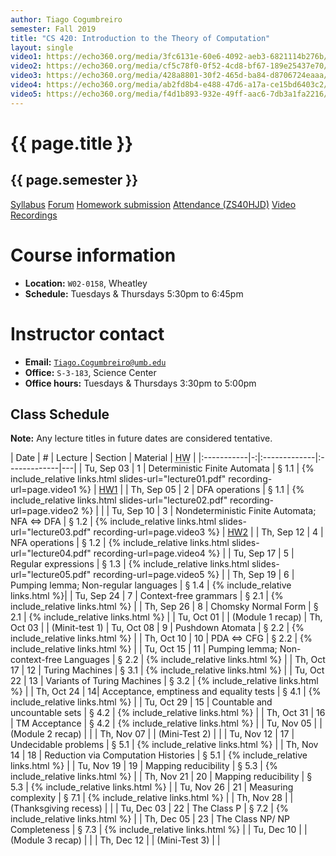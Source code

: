 ```yaml
---
author: Tiago Cogumbreiro
semester: Fall 2019
title: "CS 420: Introduction to the Theory of Computation"
layout: single
video1: https://echo360.org/media/3fc6131e-60e6-4092-aeb3-6821114b276b/public
video2: https://echo360.org/media/cf5c78f0-0f52-4cd8-bf67-189e25437e70/public
video3: https://echo360.org/media/428a8801-30f2-465d-ba84-d8706724eaaa/public
video4: https://echo360.org/media/ab2fd8b4-e488-47d6-a17a-ce15bd6403c2/public
video5: https://echo360.org/media/f4d1b893-932e-49ff-aac6-7db3a1fa2216/public
---
```


# {{ page.title }}
## {{ page.semester }}

<div class="buttons is-centered">
<a class="button is-large is-link" href="syllabus.pdf">Syllabus</a>
<a class="button is-large is-link" href="https://piazza.com/umb/fall2019/cs420/home">Forum</a>
<a class="button is-large is-link" href="https://umb.umassonline.net/webapps/blackboard/content/listContentEditable.jsp?content_id=_3274098_1&course_id=_62251_1&mode=reset">Homework submission</a>
<a class="button is-large is-link" href="https://www.estalee.com/">Attendance (ZS40HJD)</a>
<a class="button is-large is-link" href="https://echo360.org/section/c4732671-9a09-4122-ae27-47103529a0cb/public">Video Recordings</a>
</div>


# Course information
* **Location:** `W02-0158`, Wheatley
* **Schedule:** Tuesdays & Thursdays 5:30pm to 6:45pm

# Instructor contact
* **Email:** [`Tiago.Cogumbreiro@umb.edu`](mailto:Tiago.Cogumbreiro@umb.edu)
* **Office:** `S-3-183`, Science Center
* **Office hours:** Tuesdays & Thursdays 3:30pm to 5:00pm

## Class Schedule

**Note:** Any lecture titles in future dates are considered tentative.

| Date       | # | Lecture      | Section | Material | <acronym title="Homework">HW</acronym> |
|:-----------|-:|:-------------|:-------------|---|
| Tu, Sep 03 | 1 | Deterministic Finite Automata | § 1.1  | {% include_relative links.html slides-url="lecture01.pdf" recording-url=page.video1 %} | [HW1](hw1.pdf) |
| Th, Sep 05 | 2 | DFA operations | § 1.1 | {% include_relative links.html slides-url="lecture02.pdf" recording-url=page.video2 %} | |
| Tu, Sep 10 | 3 | Nondeterministic Finite Automata; NFA ⇔ DFA | § 1.2 | {% include_relative links.html slides-url="lecture03.pdf" recording-url=page.video3 %} | [HW2](hw2.pdf) |
| Th, Sep 12 | 4 | NFA operations | § 1.2 | {% include_relative links.html slides-url="lecture04.pdf" recording-url=page.video4 %} |
| Tu, Sep 17 | 5 | Regular expressions | § 1.3 | {% include_relative links.html slides-url="lecture05.pdf" recording-url=page.video5 %} |
| Th, Sep 19 | 6 | Pumping lemma; Non-regular languages | § 1.4 | {% include_relative links.html %}|
| Tu, Sep 24 | 7 | Context-free grammars | § 2.1 | {% include_relative links.html %} |
| Th, Sep 26 | 8 | Chomsky Normal Form | § 2.1 | {% include_relative links.html %} |
| Tu, Oct 01 | | (Module 1 recap)
| Th, Oct 03 | | (Minit-test 1)
| Tu, Oct 08 | 9 | Pushdown Atomata | § 2.2 | {% include_relative links.html %} |
| Th, Oct 10 | 10 | PDA ⇔ CFG | § 2.2 | {% include_relative links.html %} |
| Tu, Oct 15 | 11 | Pumping lemma; Non-context-free Languages | § 2.2 | {% include_relative links.html %} |
| Th, Oct 17 | 12 | Turing Machines | § 3.1 | {% include_relative links.html %} |
| Tu, Oct 22 | 13 | Variants of Turing Machines | § 3.2 | {% include_relative links.html %} |
| Th, Oct 24 | 14|  Acceptance, emptiness and equality tests | § 4.1 | {% include_relative links.html %} |
| Tu, Oct 29 | 15 | Countable and uncountable sets | § 4.2 | {% include_relative links.html %} |
| Th, Oct 31 | 16 | TM Acceptance | § 4.2 | {% include_relative links.html %} |
| Tu, Nov 05 | | (Module 2 recap) | |
| Th, Nov 07 | | (Mini-Test 2) | |
| Tu, Nov 12 | 17 |  Undecidable problems | § 5.1 | {% include_relative links.html %} |
| Th, Nov 14 | 18 | Reduction via Computation Histories | § 5.1 | {% include_relative links.html %} |
| Tu, Nov 19 | 19 | Mapping reducibility | § 5.3 | {% include_relative links.html %} |
| Th, Nov 21 | 20 | Mapping reducibility | § 5.3 | {% include_relative links.html %} |
| Tu, Nov 26 | 21 | Measuring complexity | § 7.1 | {% include_relative links.html %} |
| Th, Nov 28 | | (Thanksgiving recess)        | |
| Tu, Dec 03 | 22 | The Class P | § 7.2  | {% include_relative links.html %} |
| Th, Dec 05 | 23 | The Class NP/ NP Completeness | § 7.3 | {% include_relative links.html %} |
| Tu, Dec 10 | | (Module 3 recap) | |
| Th, Dec 12 | | (Mini-Test 3) | |
